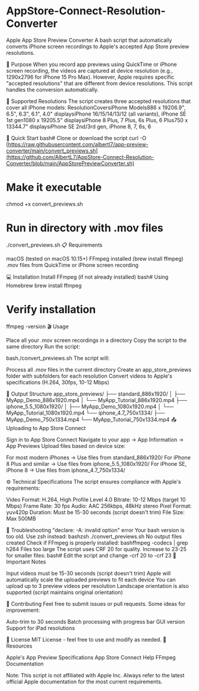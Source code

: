 # AppStore-Connect-Resolution-Converter
Apple App Store Preview Converter
A bash script that automatically converts iPhone screen recordings to Apple's accepted App Store preview resolutions.

🎯 Purpose
When you record app previews using QuickTime or iPhone screen recording, the videos are captured at device resolution (e.g., 1290x2796 for iPhone 15 Pro Max). However, Apple requires specific "accepted resolutions" that are different from device resolutions. This script handles the conversion automatically.

📱 Supported Resolutions
The script creates three accepted resolutions that cover all iPhone models:
ResolutionCoversiPhone Models886 x 19206.9", 6.5", 6.3", 6.1", 4.0" displaysiPhone 16/15/14/13/12 (all variants), iPhone SE 1st gen1080 x 19205.5" displaysiPhone 8 Plus, 7 Plus, 6s Plus, 6 Plus750 x 13344.7" displaysiPhone SE 2nd/3rd gen, iPhone 8, 7, 6s, 6

🚀 Quick Start
bash# Clone or download the script
curl -O [https://raw.githubusercontent.com/albertl7/app-preview-converter/main/convert_previews.sh](https://github.com/AlbertL7/AppStore-Connect-Resolution-Converter/blob/main/AppStorePreviewConverter.sh)

# Make it executable
chmod +x convert_previews.sh

# Run in directory with .mov files
./convert_previews.sh
📋 Requirements

macOS (tested on macOS 10.15+)
FFmpeg installed (brew install ffmpeg)
.mov files from QuickTime or iPhone screen recording

💻 Installation
Install FFmpeg (if not already installed)
bash# Using Homebrew
brew install ffmpeg

# Verify installation
ffmpeg -version
🎬 Usage

Place all your .mov screen recordings in a directory
Copy the script to the same directory
Run the script:

bash./convert_previews.sh
The script will:

Process all .mov files in the current directory
Create an app_store_previews folder with subfolders for each resolution
Convert videos to Apple's specifications (H.264, 30fps, 10-12 Mbps)

📁 Output Structure
app_store_previews/
├── standard_886x1920/
│   ├── MyApp_Demo_886x1920.mp4
│   └── MyApp_Tutorial_886x1920.mp4
├── iphone_5.5_1080x1920/
│   ├── MyApp_Demo_1080x1920.mp4
│   └── MyApp_Tutorial_1080x1920.mp4
└── iphone_4.7_750x1334/
    ├── MyApp_Demo_750x1334.mp4
    └── MyApp_Tutorial_750x1334.mp4
📤 Uploading to App Store Connect

Sign in to App Store Connect
Navigate to your app → App Information → App Previews
Upload files based on device size:

For most modern iPhones → Use files from standard_886x1920/
For iPhone 8 Plus and similar → Use files from iphone_5.5_1080x1920/
For iPhone SE, iPhone 8 → Use files from iphone_4.7_750x1334/



⚙️ Technical Specifications
The script ensures compliance with Apple's requirements:

Video Format: H.264, High Profile Level 4.0
Bitrate: 10-12 Mbps (target 10 Mbps)
Frame Rate: 30 fps
Audio: AAC 256kbps, 48kHz stereo
Pixel Format: yuv420p
Duration: Must be 15-30 seconds (script doesn't trim)
File Size: Max 500MB

🐛 Troubleshooting
"declare: -A: invalid option" error
Your bash version is too old. Use zsh instead:
bashzsh ./convert_previews.sh
No output files created
Check if FFmpeg is properly installed:
bashffmpeg -codecs | grep h264
Files too large
The script uses CRF 20 for quality. Increase to 23-25 for smaller files:
bash# Edit the script and change -crf 20 to -crf 23
📝 Important Notes

Input videos must be 15-30 seconds (script doesn't trim)
Apple will automatically scale the uploaded previews to fit each device
You can upload up to 3 preview videos per resolution
Landscape orientation is also supported (script maintains original orientation)

🤝 Contributing
Feel free to submit issues or pull requests. Some ideas for improvement:

Auto-trim to 30 seconds
Batch processing with progress bar
GUI version
Support for iPad resolutions

📄 License
MIT License - feel free to use and modify as needed.
🔗 Resources

Apple's App Preview Specifications
App Store Connect Help
FFmpeg Documentation


Note: This script is not affiliated with Apple Inc. Always refer to the latest official Apple documentation for the most current requirements.
